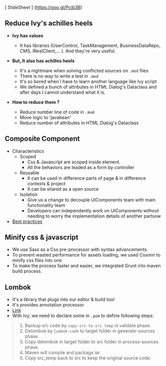[ SlideSheet  ] (https://goo.gl/Pcjb3B)
## Reduce Ivy's achilles heels 
 * **Ivy has values**
	* It has libraries (UserControl, TaskManagement, BusinessDataRepo, CMS, IRestClient,... ). And they're very useful.
    
 * **But, It also has achilles heels**
	* It's a nightmare when solving conflicted sources on `.mod` files
	* There is no way to write a test in `.mod`
	* It's so bored when I have to learn another language like Ivy script
	* We defined a bunch of attributes in HTML Dialog's Dataclass and after days I cannot understand what it is.
    
 * **How to reduce them ?**
	* Reduce number line of code in `.mod`
	* Move logic to 'javabean'
	* Reduce number of attributes in HTML Dialog's Dataclass
    
## Composite Component
 * Characteristics
 	* Scoped
		+ Css & Javascript are scoped inside element.
		+ All the behaviors are leaded as a form by controller
	* Reusable
		+ It can be used in difference parts of page & in difference contexts & project
		+ It can be shared as a open source
	* Isolation
		+ Give us a change to decouple UIComponents team with main functionality team
		+ Developers can independently work on UIComponents without needing to worry the implementation details of another partsow 
 * [ Best practices  ](https://www.ibm.com/developerworks/library/j-jsf2fu0111/)

## Minify css & javascript
 * We use Sass as a Css pre-processor with syntax advancements.
 * To prevent wasted performance for assets loading, we used Cssmin to minify css files into one
 * To make the process faster and easier, we integrated Grunt into maven build process.
 
## Lombok
 * It's a library that plugs into our editor & build tool
 * It's provides annotation processor
 * [ Link  ](https://projectlombok.org/)
 * With Ivy, we need to declare some in `.pom` to define following steps:
 >1. Backup src code by `copy-src-to-src_temp` in validate phase.
 >2. Delombok by `lombok-code` to target folder in generate-sources phase.
 >3. Copy delombok in target folder to src folder in process-sources phase.
 >4. Maven will compile and package iar
 >5. Copy src_temp back to src to keep the original source code.